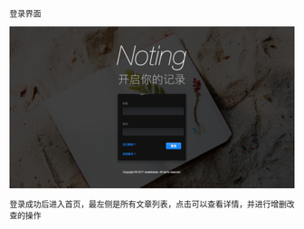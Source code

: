 登录界面

![](https://github.com/sweetStreet/Noting/blob/master/images/屏幕快照%202017-12-12%20上午9.39.26.png)

登录成功后进入首页，最左侧是所有文章列表，点击可以查看详情，并进行增删改查的操作



